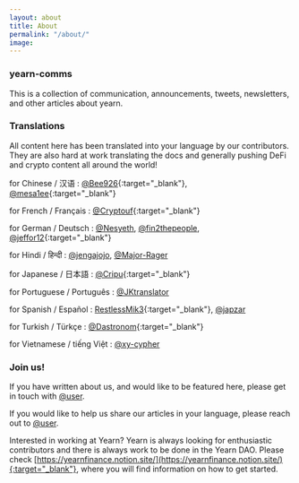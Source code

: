 ```yaml
---
layout: about
title: About
permalink: "/about/"
image:
---
```


### yearn-comms

This is a collection of communication, announcements, tweets, newsletters, and other articles about yearn.

### Translations

All content here has been translated into your language by our contributors. They are also hard at work translating the docs and generally pushing DeFi and crypto content all around the world!

for Chinese / 汉语 : [@Bee926](https://twitter.com/bee_926){:target="_blank"}, [@mesa1ee](https://twitter.com/mesa1ee){:target="_blank"}

for French / Français :  [@Cryptouf](https://twitter.com/cryptouf){:target="_blank"}

for German / Deutsch : [@Nesyeth](), [@fin2thepeople](), [@jeffor12](https://twitter.com/jeff84431381){:target="_blank"}

for Hindi / हिन्दी : [@jengajojo](), [@Major-Rager]()

for Japanese / 日本語 : [@Cripu](https://twitter.com/CRYPTANNEWS){:target="_blank"}

for Portuguese / Português : [@JKtranslator]()

for Spanish / Español : [RestlessMik3](https://twitter.com/margjr84){:target="_blank"}, [@japzar]()

for Turkish / Türkçe : [@Dastronom](https://twitter.com/Dastronomm){:target="_blank"}

for Vietnamese / tiếng Việt : [@xy-cypher]()

### Join us!

If you have written about us, and would like to be featured here, please get in touch with [@user]().

If you would like to help us share our articles in your language, please reach out to [@user]().

Interested in working at Yearn? Yearn is always looking for enthusiastic contributors and there is always work to be done in the Yearn DAO. Please check [https://yearnfinance.notion.site/](https://yearnfinance.notion.site/){:target="_blank"}, where you will find information on how to get started.
